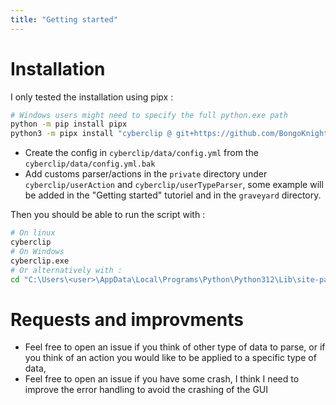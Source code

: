 ```yaml
---
title: "Getting started"
---
```


# Installation

I only tested the installation using pipx :

```bash
# Windows users might need to specify the full python.exe path
python -m pip install pipx
python3 -m pipx install "cyberclip @ git+https://github.com/BongoKnight/cyberclip"
```

- Create the config in `cyberclip/data/config.yml` from the `cyberclip/data/config.yml.bak`
- Add customs parser/actions in the `private` directory under `cyberclip/userAction` and `cyberclip/userTypeParser`, some example will be added in the "Getting started" tutoriel and in the `graveyard` directory.

Then you should be able to run the script with :

```bash
# On linux
cyberclip
# On Windows
cyberclip.exe
# Or alternatively with :
cd "C:\Users\<user>\AppData\Local\Programs\Python\Python312\Lib\site-packages\cyberclip" && python3 app.py
```

# Requests and improvments

- Feel free to open an issue if you think of other type of data to parse, or if you think of an action you would like to be applied to a specific type of data,
- Feel free to open an issue if you have some crash, I think I need to improve the error handling to avoid the crashing of the GUI 